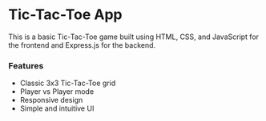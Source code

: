 <h1>Tic-Tac-Toe App</h1>

This is a basic Tic-Tac-Toe game built using HTML, CSS, and JavaScript for the frontend and Express.js for the backend.

<h3>Features</h3>

- Classic 3x3 Tic-Tac-Toe grid
- Player vs Player mode
- Responsive design
- Simple and intuitive UI
